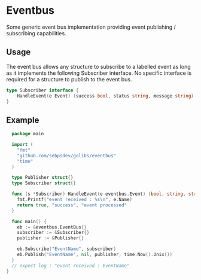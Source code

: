 # Eventbus
Some generic event bus implementation providing event publishing / subscribing capabilities.

## Usage
The event bus allows any structure to subscribe to a labelled event as long as it implements the following Subscriber interface.
No specific interface is required for a structure to publish to the event bus.

```go
type Subscriber interface {
	HandleEvent(e Event) (success bool, status string, message string)
}
```

## Example

```go
  package main

  import (
    "fmt"
    "github.com/sebpsdev/golibs/eventbus"
    "time"
  )

  type Publisher struct{}
  type Subscriber struct{}

  func (s *Subscriber) HandleEvent(e eventbus.Event) (bool, string, string) {
    fmt.Printf("event received : %s\n", e.Name)
    return true, "success", "event processed"
  }

  func main() {
    eb := &eventbus.EventBus{}
    subscriber := &Subscriber{}
    publisher := &Publisher{}

    eb.Subscribe("EventName", subscriber)
    eb.Publish("EventName", nil, publisher, time.Now().Unix())
  }
  // expect log : "event received : EventName"
}
```
